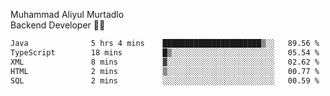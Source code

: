Muhammad Aliyul Murtadlo
<br>
Backend Developer 👨‍💻
<br>
<!--START_SECTION:waka-->

```txt
Java              5 hrs 4 mins    ██████████████████████▒░░   89.56 %
TypeScript        18 mins         █▒░░░░░░░░░░░░░░░░░░░░░░░   05.54 %
XML               8 mins          ▓░░░░░░░░░░░░░░░░░░░░░░░░   02.62 %
HTML              2 mins          ▒░░░░░░░░░░░░░░░░░░░░░░░░   00.77 %
SQL               2 mins          ░░░░░░░░░░░░░░░░░░░░░░░░░   00.59 %
```

<!--END_SECTION:waka-->
